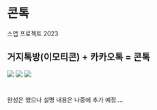 # 콘톡

스앱 프로젝트 2023

## 거지톡방(이모티콘) + 카카오톡 = 콘톡

<img src="https://img.shields.io/badge/Flutter-02569B?style=flat&logo=Flutter&logoColor=white"/>
<img src="https://img.shields.io/badge/Dart-0175C2?style=flat&logo=Dart&logoColor=white"/>
<img src="https://img.shields.io/badge/Firebase-FFCA28?style=flat&logo=Firebase&logoColor=white"/>

#
완성은 했으나 설명 내용은 나중에 추가 예정....

